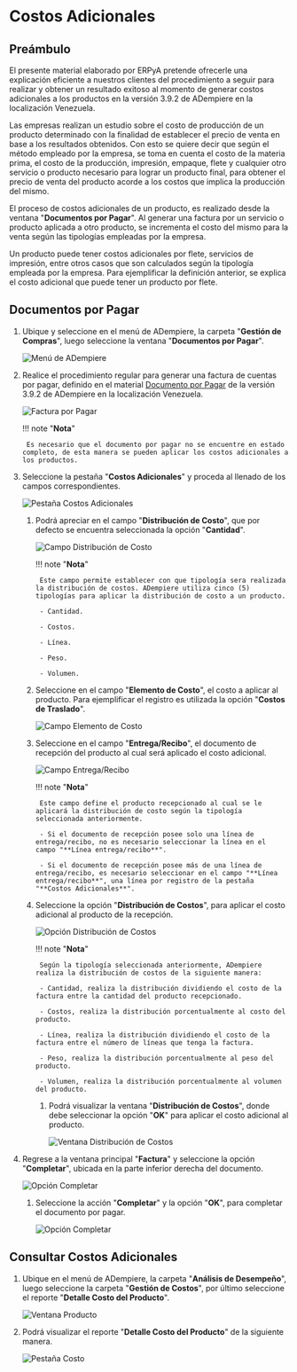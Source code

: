 # **Costos Adicionales**

## **Preámbulo**

El presente material elaborado por ERPyA pretende ofrecerle una explicación eficiente a nuestros clientes del procedimiento a seguir para realizar y obtener un resultado exitoso al momento de generar costos adicionales a los productos en la versión 3.9.2 de ADempiere en la localización Venezuela.

Las empresas realizan un estudio sobre el costo de producción de un producto determinado con la finalidad de establecer el precio de venta en base a los resultados obtenidos. Con esto se quiere decir que según el método empleado por la empresa, se toma en cuenta el costo de la materia prima, el costo de la producción, impresión, empaque, flete y cualquier otro servicio o producto necesario para lograr un producto final, para obtener el precio de venta del producto acorde a los costos que implica la producción del mismo.

El proceso de costos adicionales de un producto, es realizado desde la ventana "**Documentos por Pagar**". Al generar una factura por un servicio o producto aplicada a otro producto, se incrementa el costo del mismo para la venta según las tipologías empleadas por la empresa.

Un producto puede tener costos adicionales por flete, servicios de impresión, entre otros casos que son calculados según la tipología empleada por la empresa. Para ejemplificar la definición anterior, se explica el costo adicional que puede tener un producto por flete. 

## **Documentos por Pagar**

1. Ubique y seleccione en el menú de ADempiere, la carpeta "**Gestión de Compras**", luego seleccione la ventana "**Documentos por Pagar**".

    ![Menú de ADempiere](../resources/menu1.png "Menú de ADempiere")

1. Realice el procedimiento regular para generar una factura de cuentas por pagar, definido en el material [Documento por Pagar](https://docs.erpya.com/adempiere/standard-processes/invoice/invoice/) de la versión 3.9.2 de ADempiere en la localización Venezuela.

    ![Factura por Pagar](../resources/nuevo.png "Factura por Pagar")

    !!! note "**Nota**"

        Es necesario que el documento por pagar no se encuentre en estado completo, de esta manera se pueden aplicar los costos adicionales a los productos.

1. Seleccione la pestaña "**Costos Adicionales**" y proceda al llenado de los campos correspondientes.

    ![Pestaña Costos Adicionales](../resources/pestcostos1.png "Pestaña Costos Adicionales")
        
    1. Podrá apreciar en el campo "**Distribución de Costo**", que por defecto se encuentra seleccionada la opción "**Cantidad**". 

        ![Campo Distribución de Costo](../resources/distcosto1.png "Campo Distribución de Costo")

        !!! note "**Nota**"

            Este campo permite establecer con que tipología sera realizada la distribución de costos. ADempiere utiliza cinco (5) tipologías para aplicar la distribución de costo a un producto.
            
            - Cantidad.
            
            - Costos.

            - Línea.

            - Peso.

            - Volumen. 

    1. Seleccione en el campo "**Elemento de Costo**", el costo a aplicar al producto. Para ejemplificar el registro es utilizada la opción "**Costos de Traslado**".

        ![Campo Elemento de Costo](../resources/elemento1.png "Campo Elemento de Costo")

    1. Seleccione en el campo "**Entrega/Recibo**", el documento de recepción del producto al cual será aplicado el costo adicional.

        ![Campo Entrega/Recibo](../resources/entrega1.png "Campo Entrega/Recibo")

        !!! note "**Nota**"

            Este campo define el producto recepcionado al cual se le aplicará la distribución de costo según la tipología seleccionada anteriormente.

            - Si el documento de recepción posee solo una línea de entrega/recibo, no es necesario seleccionar la línea en el campo "**Línea entrega/recibo**".

            - Si el documento de recepción posee más de una línea de entrega/recibo, es necesario seleccionar en el campo "**Línea entrega/recibo**", una línea por registro de la pestaña "**Costos Adicionales**". 

    1. Seleccione la opción "**Distribución de Costos**", para aplicar el costo adicional al producto de la recepción.

        ![Opción Distribución de Costos](../resources/distcosto2.png "Distribución de Costos")

        !!! note "**Nota**"

            Según la tipología seleccionada anteriormente, ADempiere realiza la distribución de costos de la siguiente manera:

            - Cantidad, realiza la distribución dividiendo el costo de la factura entre la cantidad del producto recepcionado.
            
            - Costos, realiza la distribución porcentualmente al costo del producto.

            - Línea, realiza la distribución dividiendo el costo de la factura entre el número de líneas que tenga la factura.

            - Peso, realiza la distribución porcentualmente al peso del producto.

            - Volumen, realiza la distribución porcentualmente al volumen del producto. 

        1. Podrá visualizar la ventana "**Distribución de Costos**", donde debe seleccionar la opción "**OK**" para aplicar el costo adicional al producto.

            ![Ventana Distribución de Costos](../resources/distcosto3.png "Ventana Distribución de Costos")

1. Regrese a la ventana principal "**Factura**" y seleccione la opción "**Completar**", ubicada en la parte inferior derecha del documento.

    ![Opción Completar](../resources/completar.png "Opción Completar")

    1. Seleccione la acción "**Completar**" y la opción "**OK**", para completar el documento por pagar.

        ![Opción Completar](../resources/ok.png "Opción Completar")

## **Consultar Costos Adicionales**

1. Ubique en el menú de ADempiere, la carpeta "**Análisis de Desempeño**", luego seleccione la carpeta "**Gestión de Costos**", por último seleccione el reporte "**Detalle Costo del Producto**".  

    ![Ventana Producto](../resources/menu2.png "Ventana Producto")

1. Podrá visualizar el reporte "**Detalle Costo del Producto**" de la siguiente manera.

    ![Pestaña Costo](../resources/costo.png "Pestaña Costo")
